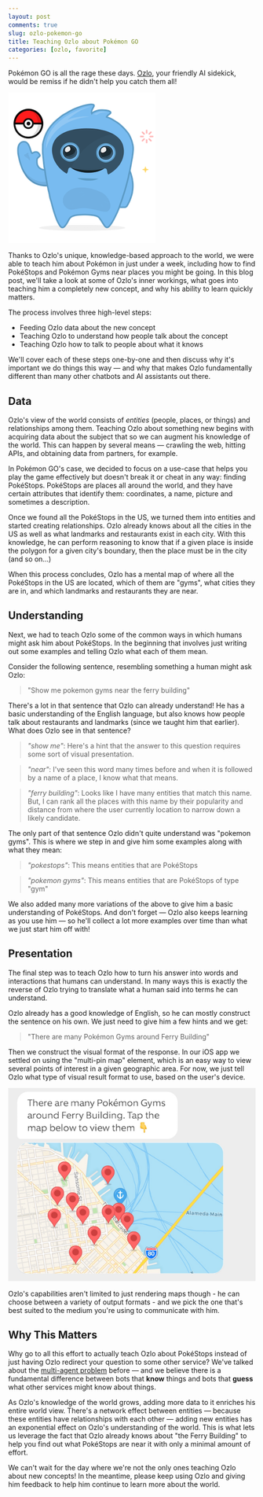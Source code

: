 ```yaml
---
layout: post
comments: true
slug: ozlo-pokemon-go
title: Teaching Ozlo about Pokémon GO
categories: [ozlo, favorite]
---
```


Pokémon GO is all the rage these days. [Ozlo](https://www.ozlo.com), your friendly AI sidekick,
would be remiss if he didn't help you catch them all!

[![Ozlo learns about Pokémon GO](/images/2016/ozlo-pokemon.png)](/images/2016/ozlo-pokemon.png)

Thanks to Ozlo's unique, knowledge-based approach to the world, we were able to teach him about
Pokémon in just under a week, including how to find PokéStops and Pokémon Gyms near places you
might be going. In this blog post, we'll take a look at some of Ozlo's inner workings,
what goes into teaching him a completely new concept, and why his ability to learn quickly matters.

The process involves three high-level steps:

- Feeding Ozlo data about the new concept
- Teaching Ozlo to understand how people talk about the concept
- Teaching Ozlo how to talk to people about what it knows

We'll cover each of these steps one-by-one and then discuss why it's important we do things this way —
and why that makes Ozlo fundamentally different than many other chatbots and AI assistants out there.

## Data

Ozlo's view of the world consists of _entities_ (people, places, or things) and relationships among them.
Teaching Ozlo about something new begins with acquiring data about the subject that so we can augment
his knowledge of the world. This can happen by several means — crawling the web, hitting APIs,
and obtaining data from partners, for example.

In Pokémon GO's case, we decided to focus on a use-case that helps you play the game effectively but
doesn't break it or cheat in any way: finding PokéStops. PokéStops are places all around the world,
and they have certain attributes that identify them: coordinates, a name, picture and sometimes a description.

Once we found all the PokéStops in the US, we turned them into entities and started creating relationships.
Ozlo already knows about all the cities in the US as well as what landmarks and restaurants exist in each city.
With this knowledge, he can perform reasoning to know that if a given place is inside the polygon for a given
city's boundary, then the place must be in the city (and so on...)

When this process concludes, Ozlo has a mental map of where all the PokéStops in the US are located,
which of them are "gyms", what cities they are in, and which landmarks and restaurants they are near.

## Understanding

Next, we had to teach Ozlo some of the common ways in which humans might ask him about PokéStops.
In the beginning that involves just writing out some examples and telling Ozlo what each of them mean.

Consider the following sentence, resembling something a human might ask Ozlo:

> "Show me pokemon gyms near the ferry building"

There's a lot in that sentence that Ozlo can already understand! He has a basic understanding of the English language,
but also knows how people talk about restaurants and landmarks (since we taught him that earlier). What does Ozlo see
in that sentence?

> _"show me"_: Here's a hint that the answer to this question requires some sort of visual presentation.

> _"near"_: I've seen this word many times before and when it is followed by a name of a place, I know what that means.

> _"ferry building"_: Looks like I have many entities that match this name. But, I can rank all the places with this
> name by their popularity and distance from where the user currently location to narrow down a likely candidate.

The only part of that sentence Ozlo didn't quite understand was "pokemon gyms". This is where we step in and give him
some examples along with what they mean:

> _"pokestops"_: This means entities that are PokéStops

> _"pokemon gyms"_: This means entities that are PokéStops of type "gym"

We also added many more variations of the above to give him a basic understanding of PokéStops. And don't forget —
Ozlo also keeps learning as you use him — so he'll collect a lot more examples over time than what we just start
him off with!

## Presentation

The final step was to teach Ozlo how to turn his answer into words and interactions that humans can understand.
In many ways this is exactly the reverse of Ozlo trying to translate what a human said into terms he can understand.

Ozlo already has a good knowledge of English, so he can mostly construct the sentence on his own. We just need to give
him a few hints and we get:

> "There are many Pokémon Gyms around Ferry Building"

Then we construct the visual format of the response. In our iOS app we settled on using the "multi-pin map" element,
which is an easy way to view several points of interest in a given geographic area. For now, we just tell Ozlo what
type of visual result format to use, based on the user's device.

[![Ozlo learns about Pokémon GO](/images/2016/ozlo-pokemon-mpm.png)](/images/2016/ozlo-pokemon-mpm.png)

Ozlo's capabilities aren't limited to just rendering maps though - he can choose between a variety of output formats -
and we pick the one that's best suited to the medium you're using to communicate with him.

## Why This Matters

Why go to all this effort to actually teach Ozlo about PokéStops instead of just having Ozlo redirect your question
to some other service? We've talked about the [multi-agent problem](http://venturebeat.com/2016/07/17/personal-assistant-bots-like-siri-and-cortana-have-a-serious-problem/) before — and we believe there is a fundamental
difference between bots that **know** things and bots that **guess** what other services might know about things.

As Ozlo's knowledge of the world grows, adding more data to it enriches his entire world view. There's a network effect
between entities — because these entities have relationships with each other — adding new entities has an exponential
effect on Ozlo's understanding of the world. This is what lets us leverage the fact that Ozlo already knows about
"the Ferry Building" to help you find out what PokéStops are near it with only a minimal amount of effort.

We can't wait for the day where we're not the only ones teaching Ozlo about new concepts! In the meantime, please keep
using Ozlo and giving him feedback to help him continue to learn more about the world.
